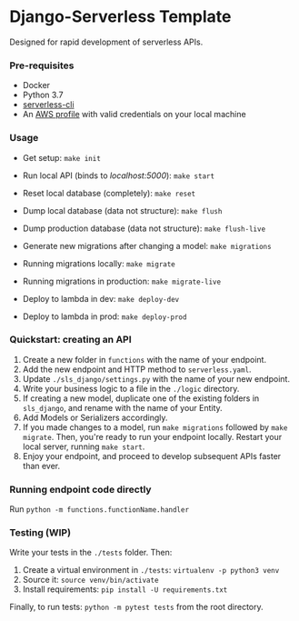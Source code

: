 # Django-Serverless Template

Designed for rapid development of serverless APIs.

### Pre-requisites

- Docker
- Python 3.7
- [serverless-cli](https://www.serverless.com/framework/docs/getting-started/)
- An [AWS profile](https://docs.aws.amazon.com/cli/latest/userguide/cli-configure-profiles.html) with valid credentials on your local machine

### Usage

- Get setup: `make init`

- Run local API (binds to _localhost:5000_): `make start`

- Reset local database (completely): `make reset`

- Dump local database (data not structure): `make flush`

- Dump production database (data not structure): `make flush-live`

- Generate new migrations after changing a model: `make migrations`

- Running migrations locally: `make migrate`

- Running migrations in production: `make migrate-live`

- Deploy to lambda in dev: `make deploy-dev`

- Deploy to lambda in prod: `make deploy-prod`

### Quickstart: creating an API

1. Create a new folder in `functions` with the name of your endpoint.
2. Add the new endpoint and HTTP method to `serverless.yaml`.
3. Update `./sls_django/settings.py` with the name of your new endpoint.
4. Write your business logic to a file in the `./logic` directory.
5. If creating a new model, duplicate one of the existing folders in `sls_django`, and rename with the name of your Entity.
6. Add Models or Serializers accordingly.
7. If you made changes to a model, run `make migrations` followed by `make migrate`. Then, you're ready to run your endpoint locally. Restart your local server, running `make start`.
8. Enjoy your endpoint, and proceed to develop subsequent APIs faster than ever.

### Running endpoint code directly

Run `python -m functions.functionName.handler`

### Testing (WIP)

Write your tests in the `./tests` folder. Then:

1. Create a virtual environment in `./tests`: `virtualenv -p python3 venv`
2. Source it: `source venv/bin/activate`
3. Install requirements: `pip install -U requirements.txt`

Finally, to run tests: `python -m pytest tests` from the root directory.
